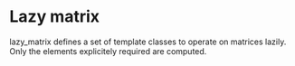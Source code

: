 # Lazy matrix
lazy_matrix defines a set of template classes to operate on matrices lazily. Only the elements
explicitely required are computed.
